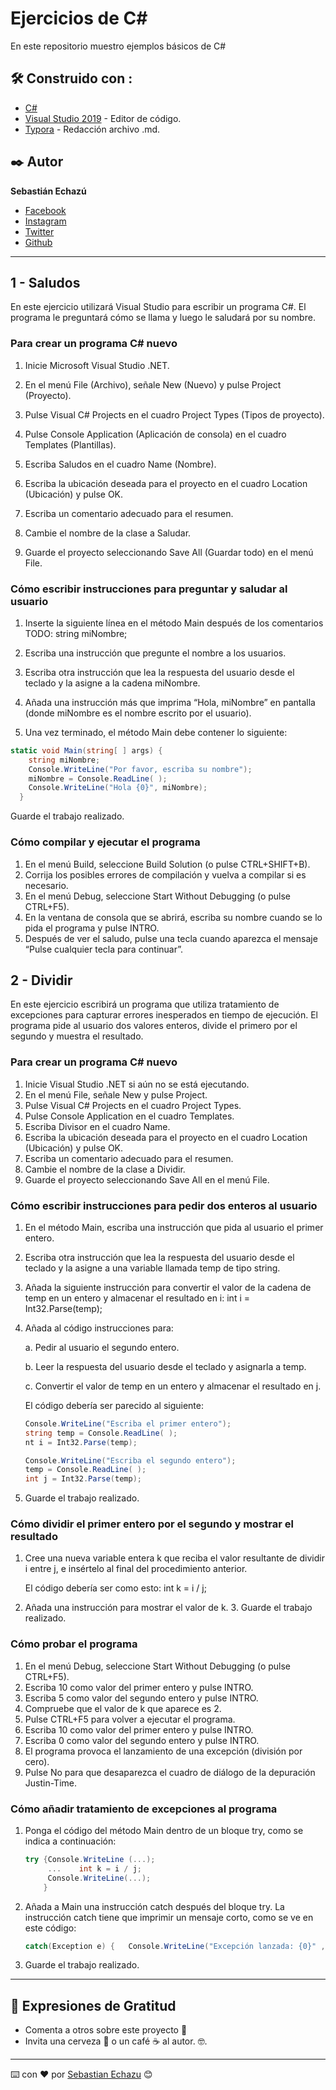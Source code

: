 # Ejercicios de C#  
En este repositorio muestro ejemplos básicos de C# 

## 🛠️ Construido con :

* [C#](https://es.wikipedia.org/wiki/C_Sharp) 
* [Visual Studio 2019](https://visualstudio.microsoft.com/es/vs/) - Editor de código.
* [Typora](https://www.typora.io/) - Redacción archivo .md.

## ✒️ Autor

**Sebastián Echazú** 

* [Facebook](https://www.facebook.com/sebastian.echazu.1)
* [Instagram](https://www.instagram.com/seba_storm)
* [Twitter](https://twitter.com/seba_storm)
* [Github](https://github.com/SebastianEchazu)

------

## 1 - Saludos

En este ejercicio utilizará Visual Studio para escribir un programa C#. El programa le preguntará cómo se llama y luego le saludará por su nombre. 

### Para crear un programa C# nuevo

1. Inicie Microsoft Visual Studio .NET. 

2. En el menú File (Archivo), señale New (Nuevo) y pulse Project (Proyecto). 
3. Pulse Visual C# Projects en el cuadro Project Types (Tipos de proyecto). 
4. Pulse Console Application (Aplicación de consola) en el cuadro Templates (Plantillas). 
5. Escriba Saludos en el cuadro Name (Nombre). 
6. Escriba la ubicación deseada para el proyecto en el cuadro Location (Ubicación) y pulse OK. 
7. Escriba un comentario adecuado para el resumen. 
8. Cambie el nombre de la clase a Saludar. 
9. Guarde el proyecto seleccionando Save All (Guardar todo) en el menú File. 

### Cómo escribir instrucciones para preguntar y saludar al usuario 

1. Inserte la siguiente línea en el método Main después de los comentarios TODO: string miNombre; 

2. Escriba una instrucción que pregunte el nombre a los usuarios. 
3. Escriba otra instrucción que lea la respuesta del usuario desde el teclado y la asigne a la cadena miNombre. 
4. Añada una instrucción más que imprima “Hola, miNombre” en pantalla (donde miNombre es el nombre escrito por el usuario). 
5.  Una vez terminado, el método Main debe contener lo siguiente: 


```c#
static void Main(string[ ] args) {   
    string miNombre; 
    Console.WriteLine("Por favor, escriba su nombre");
    miNombre = Console.ReadLine( );  
    Console.WriteLine("Hola {0}", miNombre);
  } 
```

Guarde el trabajo realizado.  

### Cómo compilar y ejecutar el programa 

1. En el menú Build, seleccione Build Solution (o pulse CTRL+SHIFT+B). 
2. Corrija los posibles errores de compilación y vuelva a compilar si es necesario.
3. En el menú Debug, seleccione Start Without Debugging (o pulse CTRL+F5). 
4. En la ventana de consola que se abrirá, escriba su nombre cuando se lo pida el programa y pulse INTRO. 
5. Después de ver el saludo, pulse una tecla cuando aparezca el mensaje “Pulse cualquier tecla para continuar”. 



## 2 - Dividir

En este ejercicio escribirá un programa que utiliza tratamiento de excepciones para capturar errores inesperados en tiempo de ejecución. El programa pide al usuario dos valores enteros, divide el primero por el segundo y muestra el resultado. 

### Para crear un programa C# nuevo 

1. Inicie Visual Studio .NET si aún no se está ejecutando. 
2. En el menú File, señale New y pulse Project. 
3. Pulse Visual C# Projects en el cuadro Project Types. 
4. Pulse Console Application en el cuadro Templates. 
5. Escriba Divisor en el cuadro Name.
6. Escriba la ubicación deseada para el proyecto en el cuadro Location (Ubicación) y pulse OK. 
7. Escriba un comentario adecuado para el resumen. 
8. Cambie el nombre de la clase a Dividir. 
9. Guarde el proyecto seleccionando Save All en el menú File. 

### Cómo escribir instrucciones para pedir dos enteros al usuario 

1. En el método Main, escriba una instrucción que pida al usuario el primer entero. 
2. Escriba otra instrucción que lea la respuesta del usuario desde el teclado y la asigne a una variable llamada temp de tipo string. 
3. Añada la siguiente instrucción para convertir el valor de la cadena de temp en un entero y almacenar el resultado en i: int i = Int32.Parse(temp); 

4. Añada al código instrucciones para: 

   a. Pedir al usuario el segundo entero. 

   b. Leer la respuesta del usuario desde el teclado y asignarla a temp. 

   c. Convertir el valor de temp en un entero y almacenar el resultado en j. 

   El código debería ser parecido al siguiente: 

   ```c#
   Console.WriteLine("Escriba el primer entero");
   string temp = Console.ReadLine( ); 
   nt i = Int32.Parse(temp); 
   
   Console.WriteLine("Escriba el segundo entero"); 
   temp = Console.ReadLine( ); 
   int j = Int32.Parse(temp); 
   ```

5. Guarde el trabajo realizado. 

### Cómo dividir el primer entero por el segundo y mostrar el resultado 

1. Cree una nueva variable entera k que reciba el valor resultante de dividir i entre j, e insértelo al final del procedimiento anterior. 

   El código debería ser como esto: int k = i / j; 

2. Añada una instrucción para mostrar el valor de k. 3. Guarde el trabajo realizado. 

### Cómo probar el programa 

1. En el menú Debug, seleccione Start Without Debugging (o pulse CTRL+F5). 
2. Escriba 10 como valor del primer entero y pulse INTRO. 
3. Escriba 5 como valor del segundo entero y pulse INTRO. 
4. Compruebe que el valor de k que aparece es 2. 
5. Pulse CTRL+F5 para volver a ejecutar el programa. 
6. Escriba 10 como valor del primer entero y pulse INTRO. 
7. Escriba 0 como valor del segundo entero y pulse INTRO.
8. El programa provoca el lanzamiento de una excepción (división por cero). 
9. Pulse No para que desaparezca el cuadro de diálogo de la depuración Justin-Time. 

### Cómo añadir tratamiento de excepciones al programa 

1. Ponga el código del método Main dentro de un bloque try, como se indica a continuación: 

   ```c#
   try {Console.WriteLine (...); 
        ...    int k = i / j;  
        Console.WriteLine(...);
       } 
   ```

   

2. Añada a Main una instrucción catch después del bloque try. La instrucción catch tiene que imprimir un mensaje corto, como se ve en este código: 

   ```c#
   catch(Exception e) {   Console.WriteLine("Excepción lanzada: {0}" , e); } ... 
   ```

   

3. Guarde el trabajo realizado. 

------

## 🎁 Expresiones de Gratitud 

* Comenta a otros sobre este proyecto 📢
* Invita una cerveza 🍺 o un café ☕ al autor.  🤓. 

---

⌨️ con ❤️ por [Sebastian Echazu](https://github.com/SebastianEchazu) 😊
